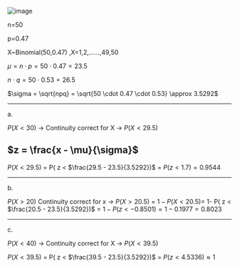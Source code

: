![image](https://github.com/user-attachments/assets/232b82bc-6b94-4c09-95c7-a75a34e922eb)

n=50

p=0.47

X~Binomial(50,0.47) ,X=1,2,......,49,50

$\mu = n \cdot p = 50 \cdot 0.47 = 23.5$

$n \cdot q = 50 \cdot 0.53 = 26.5$

$\sigma = \sqrt{npq} = \sqrt{50 \cdot 0.47 \cdot 0.53} \approx 3.5292$

- - -
a.

$P(X < 30)$ → Continuity correct for X → $P(X < 29.5)$

## $z = \frac{x - \mu}{\sigma}$

$P(X < 29.5)$ = P( z < $\frac{29.5 - 23.5}{3.5292})$ = $P ( z < 1.7 ) = 0.9544$
- - - 
b.

$P(X > 20)$ Continuity correct for x → $P(X > 20.5)$ = $1 - P(X < 20.5)$= 1- P( z < $\frac{20.5 - 23.5}{3.5292})$ = $1 - P ( z < -0.8501 ) = 1 - 0.1977 = 0.8023$

- - - 
c.

$P(X < 40)$ → Continuity correct for X → $P(X < 39.5)$


$P(X < 39.5)$ = P( z < $\frac{39.5 - 23.5}{3.5292})$ = $P ( z < 4.5336 ) \approx 1$

